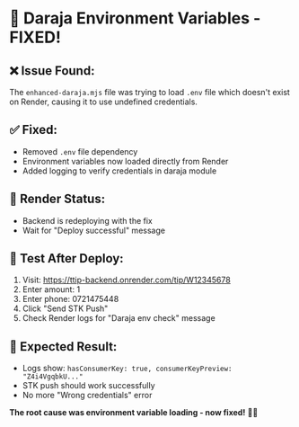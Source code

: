 # 🔧 Daraja Environment Variables - FIXED!

## ❌ **Issue Found:**
The `enhanced-daraja.mjs` file was trying to load `.env` file which doesn't exist on Render, causing it to use undefined credentials.

## ✅ **Fixed:**
- Removed `.env` file dependency
- Environment variables now loaded directly from Render
- Added logging to verify credentials in daraja module

## 🔄 **Render Status:**
- Backend is redeploying with the fix
- Wait for "Deploy successful" message

## 🧪 **Test After Deploy:**
1. Visit: https://ttip-backend.onrender.com/tip/W12345678
2. Enter amount: 1
3. Enter phone: 0721475448
4. Click "Send STK Push"
5. Check Render logs for "Daraja env check" message

## 📱 **Expected Result:**
- Logs show: `hasConsumerKey: true, consumerKeyPreview: "Z4i4VgqbkU..."`
- STK push should work successfully
- No more "Wrong credentials" error

**The root cause was environment variable loading - now fixed!** 🔧📱